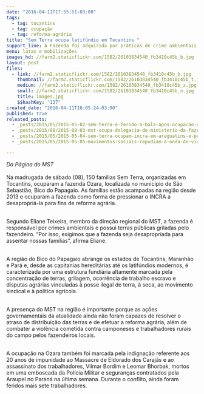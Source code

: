 ```yaml
---
date: "2016-04-11T17:55:51-03:00"
tags:
  - tag: tocantins
  - tag: ocupação
  - tag: reforma-agrária
title: "Sem Terra ocupa latifúndio em Tocantins "
support_line: A Fazenda foi adquirida por práticas de crime ambientais e grilagem
menu: lutas e mobilizações
images_hd: //farm2.staticflickr.com/1582/26103834540_fb3410c45b_b.jpg
layout: post
files:
  - link: //farm2.staticflickr.com/1582/26103834540_fb3410c45b_b.jpg
    thumbnail: //farm2.staticflickr.com/1582/26103834540_fb3410c45b_t.jpg
    medium: //farm2.staticflickr.com/1582/26103834540_fb3410c45b_z.jpg
    small: //farm2.staticflickr.com/1582/26103834540_fb3410c45b_n.jpg
    title: images.jpg
    $$hashKey: "137"
created_date: "2016-04-11T18:05:24-03:00"
published: true
releated_posts:
  - _posts/2015/05/2015-05-02-sem-terra-e-ferido-a-bala-apos-ocupacao-de-um-latifundio-grilado-em-to.md
  - _posts/2015/08/2015-08-03-mst-ocupa-delegacia-do-ministerio-da-fazenda-em-curitiba.md
  - _posts/2015/05/2015-05-04-sem-terra-ocupam-incra-em-araguatins-e-pedem-fim-da-violencia-no-campo.md
  - _posts/2015/05/2015-05-05-movimentos-sociais-repudiam-a-onda-de-violencia-no-campo-em-tocantins.md

---
```

<p><em>Da P&aacute;gina do MST&nbsp;</em><br />
<br />
Na madrugada de s&aacute;bado (08), 150 fam&iacute;lias Sem Terra, organizadas em Tocantins, ocuparam a fazenda Ozara, localizada no munic&iacute;pio de S&atilde;o Sebasti&atilde;o, Bico do Papagaio. As fam&iacute;lias est&atilde;o acampadas na regi&atilde;o desde 2013 e ocuparam a fazenda como forma de pressionar o INCRA a desapropri&aacute;-la para fins de reforma agr&aacute;ria.</p>

<p><br />
Segundo Eliane Teixeira, membro da dire&ccedil;&atilde;o regional do MST, a fazenda &eacute; respons&aacute;vel por crimes ambientais e possui terras p&uacute;blicas griladas pelo fazendeiro. &ldquo;Por isso, exigimos que a fazenda seja desapropriada para assentar nossas fam&iacute;lias&rdquo;, afirma Eliane.&nbsp;</p>

<p><br />
A regi&atilde;o do Bico do Papagaio abrange os estados de Tocantins, Maranh&atilde;o e Par&aacute; e, desde as capitanias heredit&aacute;rias at&eacute; os latif&uacute;ndios modernos, &eacute; caracterizada por uma estrutura fundi&aacute;ria altamente marcada pela concentra&ccedil;&atilde;o de terras, grilagem, ocorr&ecirc;ncia de trabalho escravo e disputas agr&aacute;rias vinculadas &agrave; posse ilegal de terra, &agrave; seca, ao movimento sindical e &agrave; pol&iacute;tica agr&iacute;cola.</p>

<p><br />
A presen&ccedil;a do MST na regi&atilde;o &eacute; importante porque as a&ccedil;&otilde;es governamentais da atualidade ainda n&atilde;o foram capazes de resolver o atraso de distribui&ccedil;&atilde;o das terras e de efetuar a reforma agr&aacute;ria, al&eacute;m de combater a viol&ecirc;ncia cometida contra camponeses e trabalhadores rurais do campo pelos fazendeiros locais.&nbsp;</p>

<p><br />
A ocupa&ccedil;&atilde;o na Ozara tamb&eacute;m foi marcada pela indigna&ccedil;&atilde;o referente aos 20 anos de impunidade ao Massacre de Eldorado dos Caraj&aacute;s e ao assassinato dos trabalhadores, Vilmar Bordim e Leomar Bhorbak, mortos em uma emboscada da Pol&iacute;cia Militar e seguran&ccedil;as contratados pela Araupel no Paran&aacute; na &uacute;ltima semana. Durante o conflito, ainda foram feridos mais sete trabalhadores.</p>

<p>&nbsp;</p>
